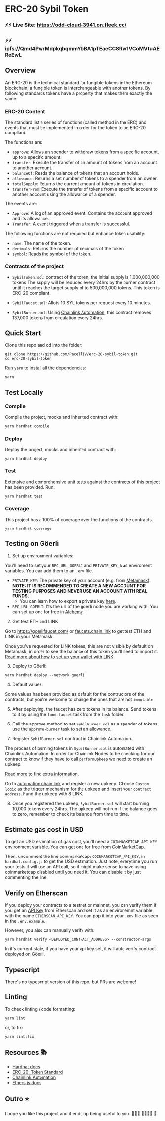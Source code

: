 # ERC-20 Sybil Token

### ⚡️⚡️ Live Site: https://odd-cloud-3941.on.fleek.co/

### ⚡️⚡️ ipfs://Qmd4PwrMdpkqbqmmYbBA1pTEaeCC8Rw1VCoMVtuAEReEwL

## Overview

An ERC-20 is the technical standard for fungible tokens in the Ethereum blockchain, a fungible token is interchangeable with another tokens. By following standards tokens have a property that makes them exactly the same.

### ERC-20 Content

The standard list a series of functions (called method in the ERC) and events that must be implemented in order for the token to be ERC-20 compliant. 

The functions are:

- `approve`: Allows an spender to withdraw tokens from a specific account, up to a specific amount.
- `transfer`: Execute the transfer of an amount of tokens from an account to another account.
- `balanceOf`: Reads the balance of tokens that an account holds.
- `allowance`: Returns a set number of tokens to a spender from an owner.
- `totalSupply`: Returns the current amount of tokens in circulation.
- `transferFrom`: Execute the transfer of tokens from a specific account to another account using the allowance of a spender.

The events are:

- `Approve`: A log of an approved event. Contains the account approved and its allowance.
- `Transfer`: A event triggered when a transfer is successful.

The following functions are not required but enhance token usability:

- `name`: The name of the token.
- `decimals`: Returns the number of decimals of the token.
- `symbol`: Reads the symbol of the token.

### Contracts of the project

- `SybilToken.sol`: contract of the token, the initial supply is 1,000,000,000 tokens The supply will be  reduced every 24hrs by the burner contract until it reaches the target supply of to 500,000,000 tokens. This token is ERC-20 compliant.

- `SybilFaucet.sol`: Allots 10 SYL tokens per request every 10 minutes.

- `SybilBurner.sol`: Using [Chainlink Automation](https://chain.link/automation), this contract removes 137,000 tokens from circulation every 24hrs.

## Quick Start

Clone this repo and cd into the folder:

```
git clone https://github.com/PacelliV/erc-20-sybil-token.git
cd erc-20-sybil-token
```

Run `yarn` to install all the dependencies:
```
yarn
```

## Test Locally

### Compile

Compile the project, mocks and inherited contract with:
```
yarn hardhat compile
```

### Deploy

Deploy the project, mocks and inherited contract with:
```
yarn hardhat deploy
```

### Test

Extensive and comprehensive unit tests against the contracts of this project has been provided. Run:
```
yarn hardhat test
```

### Coverage

This project has a 100% of coverage over the functions of the contracts.

```
yarn hardhat coverage
```

## Testing on Göerli

1. Set up environment variables:

You'll need to set your `RPC_URL_GOERLI` and `PRIVATE_KEY_A` as enviroment variables. You can add them to an `.env` file.

-   `PRIVATE_KEY`: The private key of your account (e.g. from [Metamask](https://metamask.io/)). <b>NOTE: IT IS RECOMMENDED TO CREATE A NEW ACCOUNT FOR TESTING PURPOSES AND NEVER USE AN ACCOUNT WITH REAL FUNDS.</b>
    -   You can learn how to export a private key [here](https://metamask.zendesk.com/hc/en-us/articles/360015289632-How-to-Export-an-Account-Private-Key).
-   `RPC_URL_GOERLI`: I'ts the url of the goerli node you are working with. You can set up one for free in [Alchemy](https://www.alchemy.com/).

2. Get test ETH and LINK

Go to https://goerlifaucet.com/ or [faucets.chain.link](https://faucets.chain.link/) to get test ETH and LINK in your Metamask.

Once you've requested for LINK tokens, this are not visible by default on Metamask, in order to see the balance of this token you'll need to import it. [Read more about how to set up your wallet with LINK](https://docs.chain.link/resources/acquire-link/).

3. Deploy to Göerli:
```
yarn hardhat deploy --network goerli
```

4. Default values:

Some values has been provided as default for the contructors of the contracts, but you're welcome to change the ones that are not `immutable`.

5. After deploying, the faucet has zero tokens in its balance. Send tokens to it by using the `fund-faucet` task from the `task` folder.

6. Call the approve method to set `SybilBurner.sol` as a spender of tokens, use the `approve-burner` task to set an allowance.

7. Register `SybilBurner.sol` contract in Chainlink Automation.

The process of burning tokens in `SybilBurner.sol` is automated with Chainlink Automation. In order for Chainlink Nodes to be checking for our contract to know if they have to call `performUpkeep` we need to create an upkeep.

[Read more to find extra information](https://docs.chain.link/docs/chainlink-automation/compatible-contracts/).

Go to [automation.chain.link](https://automation.chain.link/) and register a new upkeep. Choose `Custom logic` as the trigger mechanism for the upkeep and insert your `contract address`. Fund the upkeep with 8 LINK.

8. Once you registered the upkeep, `SybilBurner.sol` will start burning 10,000 tokens every 24hrs. The upkeep will not run if the balance goes to zero, remember to check its balance from time to time.

## Estimate gas cost in USD

To get an USD estimation of gas cost, you'll need a `COINMARKETCAP_API_KEY` environment variable. You can get one for free from [CoinMarketCap](https://pro.coinmarketcap.com/account).

Then, uncomment the line coinmarketcap: `COINMARKETCAP_API_KEY`, in `hardhat.config.js` to get the USD estimation. Just note, everytime you run your tests it will use an API call, so it might make sense to have using coinmarketcap disabled until you need it. You can disable it by just commenting the line.

## Verify on Etherscan

If you deploy your contracts to a testnet or mainnet, you can verify them if you get an [API Key](https://etherscan.io/login?cmd=last) from Etherscan and set it as an environemnt variable with the name `ETHERSCAN_API_KEY`. You can pop it into your `.env` file as seen in the `.env.example`.

However, you also can manually verify with:

```
yarn hardhat verify <DEPLOYED_CONTRACT_ADDRESS> --constructor-args
```

In it's current state, if you have your api key set, it will auto verify contract deployed on Göerli.

## Typescript

There's no typescript version of this repo, but PRs are welcome!

## Linting

To check linting / code formatting:

```
yarn lint
```

or, to fix:

```
yarn lint:fix
```

## Resources 📚

- [Hardhat docs](https://hardhat.org/docs)
- [ERC-20: Token Standard](https://eips.ethereum.org/EIPS/eip-20)
- [Chainlink Automation](https://chain.link/automation)
- [Ethers.js docs](https://docs.ethers.org/v5/) 

## Outro ⭐️

I hope you like this project and it ends up being useful to you. 👩🏻‍💻 👨🏻‍💻🎉 🎉